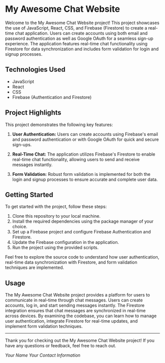 # My Awesome Chat Website

Welcome to the My Awesome Chat Website project! This project showcases the use of JavaScript, React, CSS, and Firebase (Firestore) to create a real-time chat application. Users can create accounts using both email and password authentication as well as Google OAuth for a seamless sign-up experience. The application features real-time chat functionality using Firestore for data synchronization and includes form validation for login and signup processes.

## Technologies Used

- JavaScript
- React
- CSS
- Firebase (Authentication and Firestore)

## Project Highlights

This project demonstrates the following key features:

1. **User Authentication:** Users can create accounts using Firebase's email and password authentication or with Google OAuth for quick and secure sign-ups.

2. **Real-Time Chat:** The application utilizes Firebase's Firestore to enable real-time chat functionality, allowing users to send and receive messages instantly.

3. **Form Validation:** Robust form validation is implemented for both the login and signup processes to ensure accurate and complete user data.

## Getting Started

To get started with the project, follow these steps:

1. Clone this repository to your local machine.
2. Install the required dependencies using the package manager of your choice.
3. Set up a Firebase project and configure Firebase Authentication and Firestore.
4. Update the Firebase configuration in the application.
5. Run the project using the provided scripts.

Feel free to explore the source code to understand how user authentication, real-time data synchronization with Firestore, and form validation techniques are implemented.

## Usage

The My Awesome Chat Website project provides a platform for users to communicate in real-time through chat messages. Users can create accounts, log in, and start sending messages instantly. The Firestore integration ensures that chat messages are synchronized in real-time across devices. By examining the codebase, you can learn how to manage user authentication, integrate Firestore for real-time updates, and implement form validation techniques.

---

Thank you for checking out the My Awesome Chat Website project! If you have any questions or feedback, feel free to reach out.

_Your Name_
_Your Contact Information_
